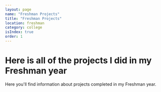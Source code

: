 ```yaml
---
layout: page
name: "Freshman Projects"
title: "Freshman Projects"
location: freshman
category: college
isIndex: true
order: 1
---
```

# Here is all of the projects I did in my Freshman year

Here you'll find information about projects completed in my Freshman year.
